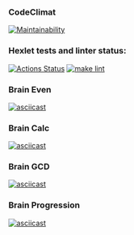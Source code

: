### CodeClimat 
[![Maintainability](https://api.codeclimate.com/v1/badges/a99a88d28ad37a79dbf6/maintainability)](https://codeclimate.com/github/codeclimate/codeclimate/maintainability)
### Hexlet tests and linter status:
[![Actions Status](https://github.com/frog158/python-project-lvl1/workflows/hexlet-check/badge.svg)](https://github.com/frog158/python-project-lvl1/actions)
[![make lint](https://github.com/frog158/python-project-lvl1/workflows/make-lint/badge.svg)](https://github.com/frog158/python-project-lvl1/actions)
### Brain Even
[![asciicast](https://asciinema.org/a/SWXz63s3VydXgmy8T4KQOtIa5.svg)](https://asciinema.org/a/SWXz63s3VydXgmy8T4KQOtIa5)
### Brain Calc
[![asciicast](https://asciinema.org/a/3KmEAOEnBkRaRj6Uy5wtEa3s5.svg)](https://asciinema.org/a/3KmEAOEnBkRaRj6Uy5wtEa3s5)
### Brain GCD
[![asciicast](https://asciinema.org/a/R1l9lT6Zf6EsC5M71sdiobwYP.svg)](https://asciinema.org/a/R1l9lT6Zf6EsC5M71sdiobwYP)
### Brain Progression
[![asciicast](https://asciinema.org/a/Xrqe1MPOfpGMCLdu49c8INH71.svg)](https://asciinema.org/a/Xrqe1MPOfpGMCLdu49c8INH71)